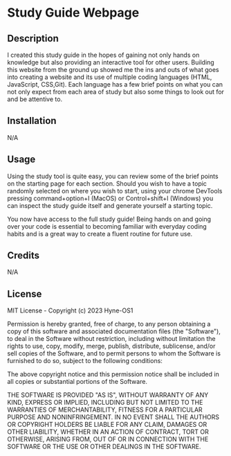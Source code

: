 # Study Guide Webpage

## Description
I created this study guide in the hopes of gaining not only hands on knowledge but also providing an interactive tool for other users. 
Building this website from the ground up showed me the ins and outs of what goes into creating a website and its use of multiple coding languages (HTML, JavaScript, CSS,Git).
Each language has a few brief points on what you can not only expect from each area of study but also some things to look out for and be attentive to.

## Installation
N/A

## Usage
Using the study tool is quite easy, you can review some of the brief points on the starting page for each section. Should you wish to have a topic randomly selected on where you wish to start, using your chrome DevTools pressing command+option+I (MacOS) or Control+shift+I (Windows) you can inspect the study guide itself and generate yourself a starting topic.

You now have access to the full study guide! Being hands on and going over your code is essential to becoming familiar with everyday coding habits and is a great way to create a fluent routine for future use. 

## Credits
N/A

## License
MIT License - Copyright (c) 2023 Hyne-OS1

Permission is hereby granted, free of charge, to any person obtaining a copy
of this software and associated documentation files (the "Software"), to deal
in the Software without restriction, including without limitation the rights
to use, copy, modify, merge, publish, distribute, sublicense, and/or sell
copies of the Software, and to permit persons to whom the Software is
furnished to do so, subject to the following conditions:

The above copyright notice and this permission notice shall be included in all
copies or substantial portions of the Software.

THE SOFTWARE IS PROVIDED "AS IS", WITHOUT WARRANTY OF ANY KIND, EXPRESS OR
IMPLIED, INCLUDING BUT NOT LIMITED TO THE WARRANTIES OF MERCHANTABILITY,
FITNESS FOR A PARTICULAR PURPOSE AND NONINFRINGEMENT. IN NO EVENT SHALL THE
AUTHORS OR COPYRIGHT HOLDERS BE LIABLE FOR ANY CLAIM, DAMAGES OR OTHER
LIABILITY, WHETHER IN AN ACTION OF CONTRACT, TORT OR OTHERWISE, ARISING FROM,
OUT OF OR IN CONNECTION WITH THE SOFTWARE OR THE USE OR OTHER DEALINGS IN THE
SOFTWARE.